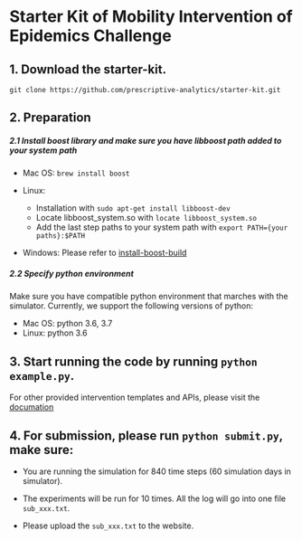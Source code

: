 # Starter Kit of Mobility Intervention of Epidemics Challenge

## 1. Download the starter-kit.

```
git clone https://github.com/prescriptive-analytics/starter-kit.git
```

## 2. Preparation

##### 2.1 Install boost library and make sure you have libboost path added to your system path

- Mac OS: `brew install boost`

- Linux:

    - Installation with `sudo apt-get install libboost-dev`
    - Locate libboost_system.so with `locate libboost_system.so`
    - Add the last step paths to your system path with `export PATH={your paths}:$PATH`

- Windows: Please refer to [install-boost-build](https://www.boost.org/doc/libs/1_73_0/more/getting_started/windows.html#install-boost-build)

##### 2.2 Specify python environment

Make sure you have compatible python environment that marches with the simulator. Currently, we support the following versions of python:

- Mac OS: python 3.6, 3.7
- Linux: python 3.6


## 3. Start running the code by running `python example.py`.

For other provided intervention templates and APIs, please visit the [documation](https://hzw77-demo.readthedocs.io/en/latest/introduction.html)

## 4. For submission, please run `python submit.py`, make sure:

- You are running the simulation for 840 time steps (60 simulation days in simulator). 

- The experiments will be run for 10 times. All the log will go into one file `sub_xxx.txt`.

- Please upload the `sub_xxx.txt` to the website.
